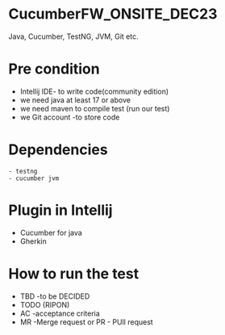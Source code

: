 # CucumberFW_ONSITE_DEC23
Java, Cucumber, TestNG, JVM, Git etc. 
# Pre condition 
- Intellij IDE- to write code(community edition)
- we need java at least 17 or above 
- we need maven to compile test (run our test)
- we Git account -to store code 
# Dependencies
    - testng
    - cucumber jvm 

# Plugin in Intellij 
  - Cucumber for java
  - Gherkin
# How to run the test 
- TBD -to be DECIDED
- TODO (RIPON)
- AC -acceptance criteria 
- MR -Merge request or PR - PUll request 